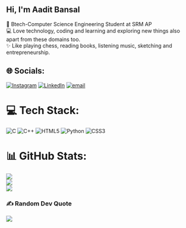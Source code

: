 ## Hi, I'm Aadit Bansal

🧠 Btech-Computer Science Engineering Student at SRM AP</br>
💻 Love technology, coding and learning and exploring new things also apart from these domains too.</br>
✨ Like playing chess, reading books, listening music, sketching and entrepreneurship.

## 🌐 Socials:
[![Instagram](https://img.shields.io/badge/Instagram-%23E4405F.svg?logo=Instagram&logoColor=white)](https://instagram.com/aaditbansal08) [![LinkedIn](https://img.shields.io/badge/LinkedIn-%230077B5.svg?logo=linkedin&logoColor=white)](https://linkedin.com/in/aadit-bansal-175960239) [![email](https://img.shields.io/badge/Email-D14836?logo=gmail&logoColor=white)](mailto:aaditbansal2008@gmail.com) 

# 💻 Tech Stack:
![C](https://img.shields.io/badge/c-%2300599C.svg?style=plastic&logo=c&logoColor=white) ![C++](https://img.shields.io/badge/c++-%2300599C.svg?style=plastic&logo=c%2B%2B&logoColor=white) ![HTML5](https://img.shields.io/badge/html5-%23E34F26.svg?style=plastic&logo=html5&logoColor=white) ![Python](https://img.shields.io/badge/python-3670A0?style=plastic&logo=python&logoColor=ffdd54) ![CSS3](https://img.shields.io/badge/css3-%231572B6.svg?style=plastic&logo=css3&logoColor=white)
# 📊 GitHub Stats:
![](https://github-readme-stats.vercel.app/api?username=Aaditthesmart&theme=synthwave&hide_border=false&include_all_commits=true&count_private=true)<br/>
![](https://nirzak-streak-stats.vercel.app/?user=Aaditthesmart&theme=synthwave&hide_border=false)<br/>
![](https://github-readme-stats.vercel.app/api/top-langs/?username=Aaditthesmart&theme=synthwave&hide_border=false&include_all_commits=true&count_private=true&layout=compact)

### ✍️ Random Dev Quote
![](https://quotes-github-readme.vercel.app/api?type=horizontal&theme=radical)

<!-- Proudly created with GPRM ( https://gprm.itsvg.in ) -->


